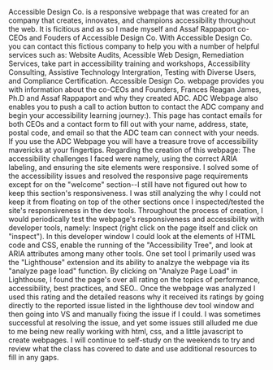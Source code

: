 Accessible Design Co. is a responsive webpage that was created for an company that creates, innovates, and champions accessibility throughout the web.  It is ficitious and as so I made myself and Assaf Rappaport co-CEOs and Fouders of Accessible Design Co. 
With Accessible Design Co. you can contact this fictious company to help you with a number of helpful services such as: Website Audits, Acessible Web Design, Remediation Services, take part in accessibility training and workshops, Accessibility Consulting, Assistive Technology Intergration, Testing with Diverse Users, and Compliance Certification. 
Accessible Design Co. webpage provides you with information about the co-CEOs and Founders, Frances Reagan James, Ph.D and Assaf Rappaport and why they created ADC. 
ADC Webpage also enables you to push a call to action button to contact the ADC company and begin your accessibility learning journey:). This page has contact emails for both
CEOs and a contact form to fill out with your name, address, state, postal code, and email so that the ADC team can connect with your needs.
If you use the ADC Webpage you will have a treasure trove of accessibility mavericks at your fingertips.
Regarding the creation of this webpage:
The accessibility challenges I faced were namely, using the correct ARIA labeling, and ensuring the site elements were responsive. I solved some of the accessibility issues and resolved the responsive page requirements except for on the "welcome" section--I still have not figured out how to keep this section's responsiveness. I was still analyzing the why I could not keep it from floating on top of the other sections once I inspected/tested the site's responsiveness in the dev tools.
Throughout the process of creation, I would periodically test the webpage's responsiveness and accessibility with developer tools, namely: Inspect (right click on the page itself and click on "inspect"). In this developer window I could look at the elements of HTML code and CSS, enable the running of the "Accessibility Tree", and look at ARIA attributes among many other tools. One set tool I primarily used was the "Lighthouse" extension and its ability to analzye the webpage via its "analyze page load" function. By clicking on "Analyze Page Load" in Lighthouse, I found the page's over all rating on the topics of performance, accessibility, best practices, and SEO.. Once the webpage was analyzed I used this rating and the detailed reasons why it received its ratings by going directly to the reported issue listed in the lighthouse dev tool window and then going into VS and manually fixing the issue if I could. I was sometimes successful at resolving the issue, and yet some issues still alluded me due to me being new really working with html, css, and a little javascript to create webpages. I will continue to self-study on the weekends to try and review what the class has covered to date and use additional resources to fill in any gaps. 
